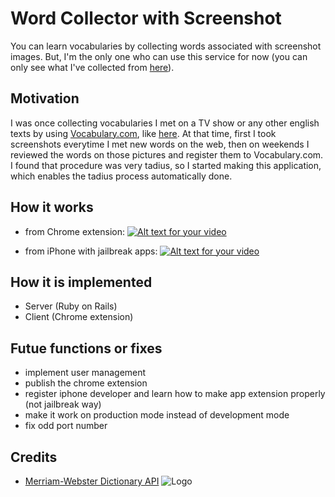 # Word Collector with Screenshot

You can learn vocabularies by collecting words associated with screenshot images.
But, I'm the only one who can use this service for now
(you can only see what I've collected from [here](http://often-test-app.xyz:3005/)).

## Motivation

I was once collecting vocabularies I met on a TV show or any other english texts by using [Vocabulary.com](http://www.vocabulary.com/), like [here](http://www.vocabulary.com/profiles/B099P5N1XM0XCR).
At that time, first I took screenshots everytime I met new words on the web,
then on weekends I reviewed the words on those pictures and register them to Vocabulary.com.
I found that procedure was very tadius, so I started making this application,
which enables the tadius process automatically done.

## How it works

- from Chrome extension:
[![Alt text for your video](http://img.youtube.com/vi/PLecGYa4Sgs/0.jpg)](https://youtu.be/PLecGYa4Sgs)

- from iPhone with jailbreak apps:
[![Alt text for your video](http://img.youtube.com/vi/q_Zq0xQIDTA/0.jpg)](https://youtu.be/q_Zq0xQIDTA)

## How it is implemented

- Server (Ruby on Rails)
- Client (Chrome extension)

## Futue functions or fixes

- implement user management
- publish the chrome extension
- register iphone developer and learn how to make app extension properly (not jailbreak way)
- make it work on production mode instead of development mode
- fix odd port number

## Credits

- [Merriam-Webster Dictionary API](http://dictionaryapi.com/)
  ![Logo](http://dictionaryapi.com/images/info/branding-guidelines/mw-logo-light-background-50x50.png)

